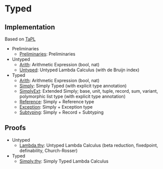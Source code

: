 # Typed

## Implementation

Based on [TaPL](https://www.amazon.co.jp/dp/B00AJXZ5JE/ref=dp-kindle-redirect?_encoding=UTF8&btkr=1)

- Preliminaries
  - [Preliminaries](src/Preliminaties.hs): Preliminaries
- Untyped
  - [Arith](src/Untyped/Arith.hs): Arithmetic Expression (bool, nat)
  - [Untyped](src/Untyped/Untyped.hs): Untyped Lambda Calculus (with de Bruijn index)
- Typed
  - [Arith](src/Typed/Arith.hs): Arithmetic Expression (bool, nat)
  - [Simply](src/Typed/Simply.hs): Simply Typed (with explicit type annotation)
  - [SimplyExt](src/Typed/SimplyExt.hs): Extended Simply; base, unit, tuple, record, sum, variant, polymorphic list type (with explicit type annotation)
  - [Reference](src/Typed/Reference.hs): Simply + Reference type
  - [Exception](src/Typed/Exception.hs): Simply + Exception type
  - [Subtyping](src/Typed/Subtyping.hs): Simply + Record + Subtyping

## Proofs

- Untyped
  - [Lambda.thy](theory/Lambda.thy): Untyped Lambda Calculus (beta reduction, fixedpoint, definability, Church-Rosser)
- Typed
  - [Simply.thy](theory/Simply.thy): Simply Typed Lambda Calculus
